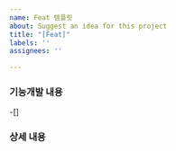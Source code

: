 ```yaml
---
name: Feat 템플릿
about: Suggest an idea for this project
title: "[Feat]"
labels: ''
assignees: ''

---
```


### 기능개발 내용
-[] 

### 상세 내용
